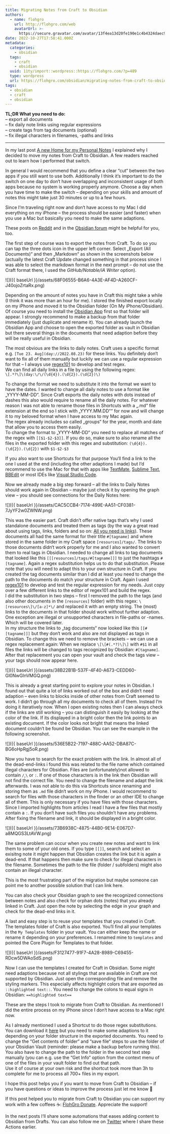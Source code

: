 ```yaml
---
title: Migrating Notes from Craft to Obsidian
authors:
  - name: flohgro
    url: http://flohgro.com/web
    avatarUrl: >-
      https://secure.gravatar.com/avatar/13f4ea13d20fe190e1c4b4324daec918?s=96&d=mm&r=g
date: 2022-10-27T17:58:41.000Z
metadata:
  categories:
    - obsidian
  tags:
    - craft
    - obsidian
  uuid: 11ty/import::wordpress::https://flohgro.com/?p=489
  type: wordpress
  url: https://flohgro.com/obsidian/migrating-notes-from-craft-to-obsidian/
tags:
  - obsidian
  - craft
  - obsidian
---
```

**TL;DR What you need to do:**  
– export all documents  
– fix daily note links using regular expressions  
– create tags from tag documents (optional)  
– fix illegal characters in filenames, -paths and links

* * *

In my last post [A new Home for my Personal Notes](https://flohgro.com/obsidian/a-new-home-for-my-personal-notes/) I explained why I decided to move my notes from Craft to Obsidian. A few readers reached out to learn how I performed that switch.

In general I would recommend that you define a clear “cut“ between the two apps if you still want to use both. Additionally I think it‘s important to do the switch on one day to don‘t have overlapping and inconsistent usage of both apps because no system is working properly anymore. Choose a day when you have time to make the switch – depending on your skills and amount of notes this might take just 30 minutes or up to a few hours.

Since I‘m traveling right now and don‘t have access to my Mac I did everything on my iPhone – the process should be easier (and faster) when you use a Mac but basically you need to make the same adaptions.

These posts on [Reddit](https://www.reddit.com/r/CraftDocs/comments/y1sbqg/export_from_craft_to_obsidian/) and in the [Obsidian forum](https://forum.obsidian.md/t/import-from-craft-to-obsidian/19448) might be helpful for you, too.

The first step of course was to export the notes from Craft. To do so you can tap the three dots icon in the upper left corner. Select „Export (All Documents)“ and then „Markdown“ as shown in the screenshots below (actually the latest Craft Update changed something in that process since I was able to select the markdown format in the next prompt – do not use the Craft format there, I used the _GitHub/Notable/iA Writer_ option).

![]({{ baseUrl }}/assets/68F06555-B6A6-4A3E-AF4D-A260CF-J40ojoZrtaRx.png)

Depending on the amount of notes you have in Craft this might take a while (I think it was more than an hour for me). I stored the finished export locally on my iPhone and moved it to the Obsidian folder (On My iPhone/Obsidian). Of course you need to install the [Obsidian App](https://apps.apple.com/de/app/obsidian-connected-notes/id1557175442?l=en) first so that folder will appear. I strongly recommend to make a backup from that folder immediately (just duplicate and rename it). You can already launch the Obsidian App and choose to open the exported folder as vault in Obsidian but there several things in the documents that need adaption before they will be really useful in Obsidian.

The most obvious are the links to daily notes. Craft uses a specific format e.g. `[Tue 23. Aug](day://2022.08.23)` for these links. You definitely don‘t want to fix all of them manually but luckily we can use a regular expression for that – I always use [regex101](https://regex101.com) to develop and test regex.  
We can find all daily links in a file by using the following regex:  
`\[.*?\]\(day:\/\/(\d{4}).(\d{2}).(\d{2})\)`

To change the format we need to substitute it into the format we want to have the dates. I wanted to change all daily notes to use a format like „YYYY-MM-DD“. Since Craft exports the daily notes with dots instead of dashes this also would require to rename all the daily notes. For whatever reason I was not able to rename those files in Shortcuts with a „.md“ file extension at the end so I stick with „YYYY.MM.DD““ for now and will change it to my beloved format when I have access to my Mac again.  
The regex already includes so called „groups“ for the year, month and date that allow you to access them easily.  
To change the format to „YYYY-MM-DD“ you need to replace all matches of the regex with `[[$1-$2-$3]]`. If you do so, make sure to also rename all the files in the exported folder with this regex and substitution: `(\d{4}).(\d{2}).(\d{2})` with `$1-$2-$3`

If you also want to use Shortcuts for that purpose You‘ll find a link to the one I used at the end (including the other adaptions I made) but I‘d recommend to use the Mac for that with apps like [TextMate](https://github.com/textmate), [Sublime Text](https://www.sublimetext.com), [BBEdit](https://www.barebones.com/products/bbedit/) or most IDEs like [Visual Studio Code](https://code.visualstudio.com).

Now we already made a big step forward – all the links to Daily Notes should work again in Obsidian – maybe just check it by opening the graph view – you should see connections for the Daily Notes here:

![]({{ baseUrl }}/assets/CAC5CCB4-7174-499E-AA51-CF0381-7JyYF2w0ZWNW.png)

This was the easier part. Craft didn’t offer native tags that‘s why I used standalone documents and treated them as tags (by the way a great read about using tags, links, folders and so on: [All you need is links](https://subconscious.substack.com/p/all-you-need-is-links)). These documents all had the same format for their title `#[tagname]` and where stored in the same folder in my Craft space `[resources]/tags/`. The links to those documents didn‘t work properly for me and I also wanted to convert them to real tags in Obsidian. I needed to change all links to tag documents that looked like this `[[[resources]/tags/#[tagname]]]` to just the hashtags `#[tagname]`. Again a regex substitution helps us to do that substitution. Please note that you will need to adapt this to your own structure in Craft. If you created the tag documents similar than I did at least you need to change the path to the documents do match your structure in Craft. Again I used [regex101](https://regex101.com) to develop and test the regular expression for my needs. Just copy over a few different links to the editor of regex101 and build the regex.  
I did the substitution in two steps – first I removed the path to the tags (and also other documents in the `[resources]` folder) with this regex: `\[resources\]\/[a-z]*\/` and replaced it with an empty string. The (most) links to the documents in that folder should work without further adaption. One exception are illegal or unsupported characters in file-paths or -names. Which will be covered later.  
In my structure the links to „tag documents“ now looked like this `[[#[tagname]]]` but they don‘t work and also are not displayed as tags in Obsidian. To change this we need to remove the brackets – we can use a regex replacement again: When we replace `\[\[#(.*?)\]\]` with `#$1` in all files the links will be changed to tags recognized by Obsidian: `#[tagname]`. After that replacement you can open your vault and check the tags view – your tags should now appear here.

![]({{ baseUrl }}/assets/38B22B1B-537F-4F40-A673-CEDD60-Gl0NwGInVMGQ.png)

This is already a great starting point to explore your notes in Obsidian. I found out that quite a lot of links worked out of the box and didn‘t need adaption – even links to blocks inside of other notes from Craft seemed to work. I didn‘t go through all my documents to check all of them. Instead I‘m doing it iteratively now. When I open existing notes then I can always check if the links are still working – you can distinguish it easily by looking at the color of the link. If its displayed in a bright color then the link points to an existing document. If the color looks not bright that means the linked document couldn‘t be found be Obsidian. You can see the example in the following screenshot.

![]({{ baseUrl }}/assets/536E5B22-7197-488C-AA52-DBA87C-BG6oHpRgj5oR.png)

Now you have to search for the exact problem with the link. In almost all of the dead-end-links i found this was related to the file name which contained illegal characters for Obsidian. Files are (unfortunately)not allowed to contain `/`,`\` or `:`. If one of those characters is in the link then Obsidian will not find the correct file. You need to change the filename and adapt the link afterwards. I was not able to do this via Shortcuts since renaming and storing them as `.md` file didn‘t work on my iPhone. I would recommend to search for files with those characters in the finder or an other IDE to change all of them. This is only necessary if you have files with those characters. Since I imported highlights from articles I read I have a few files that mostly contain a `:`. If you don‘t have such files you shouldn’t have any problems.  
After fixing the filename and link, it should be displayed in a bright color.

![]({{ baseUrl }}/assets/73B6938C-4875-44B0-9E14-E067D7-a8MQGS3LtAVW.png)

The same problem can occur when you create new notes and want to link them to some of your old ones. If you type `[[]]`, search and select an exisitng note it might happen that Obsidian creates the link but it is again a dead-end. If that happens then make sure to check for illegal characters in the filename. Sometimes the path to the file (folder / subfolders) might also contain an illegal character.

This is the most frustrating part of the migration but maybe someone can point me to another possible solution that I can link here.

You can also check your Obsidian graph to see the recognized connections between notes and also check for orphan dots (notes) that you already linked in Craft. Just open the note by selecting the edge in your graph and check for the dead-end links in it.

A last and easy step is to reuse your templates that you created in Craft. The templates folder of Craft is also exported. You‘ll find all your templates in the `My Templates` folder in your vault. You can either keep the name or rename it depending on your preferences. I renamed mine to `templates` and pointed the Core Plugin for Templates to that folder.

![]({{ baseUrl }}/assets/F3127477-91F7-4A28-8989-C69455-RDcw5DWAoSdS.png)

Now I can use the templates I created for Craft in Obsidian. Some might need adaptions because not all stylings that are available in Craft are not supported by Obsidian. Just open the corresponding file and remove the styling markers. This especially affects highlight colors that are exported as `::highlighted text::`. You need to change the colons to equal signs in Obsidian: `==highlighted text==`

These are the steps I took to migrate from Craft to Obsidian. As mentioned I did the entire process on my iPhone since I don‘t have access to a Mac right now.

As I already mentioned I used a Shortcut to do those regex substitutions. You can download it [here](https://www.icloud.com/shortcuts/8c2733fcc3754a7baeed46108f8dcd7a) but you need to make some adaptions to it depending on your folder structure in the exported documents. You need to change the “Get contents of folder“ and “save file“ steps to use the folder of your Obsidian Vault (reminder: please make a backup before running this). You also have to change the path to the folder in the second text step manually (you can e.g. use the “Get Info“ option from the context menu of one of the files in your vault folder to find out that path.  
Use it of course at your own risk and the shortcut took more than 3h to complete for me to process all 700+ files in my export.

I hope this post helps you if you want to move from Craft to Obsidian – if you have questions or ideas to improve the process just let me know 🙌

If this post helped you to migrate from Craft to Obsidian you can support my work with a few coffees ☕️: [FlohGro Donate](https://flohgro.com/donate/). Appreciate the support!

In the next posts I‘ll share some automations that eases adding content to Obsidian from Drafts. You can also follow me on [Twitter](https://twitter.com/FlohGro) where I share these Actions earlier.